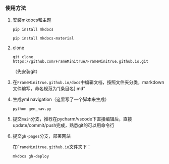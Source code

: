 ### 使用方法
1. 安装mkdocs和主题
   
   `pip install mkdocs`
   
   `pip install mkdocs-material`

2. clone
   
   `git clone https://github.com/FrameMinitrue/FrameMinitrue.github.io.git `
   
   （先安装git）

3. 在`FrameMinitrue.github.io/docs`中编辑文档，按照文件夹分类，markdown文件编写，命名规范为“[条目名].md”

4. 生成yml navigation（这里写了一个脚本来生成）
   
   `python gen_nav.py`

5. 提交`main`分支，推荐在pycharm/vscode下直接编辑后，直接update/commit/push完成，熟悉git的可以用命令行

7. 提交`gh-pages`分支，部署网站
   
   在`FrameMinitrue.github.io`文件夹下：
   
   `mkdocs gh-deploy`